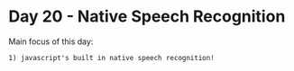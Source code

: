 # Day 20 - Native Speech Recognition

Main focus of this day:
    
    1) javascript's built in native speech recognition!
